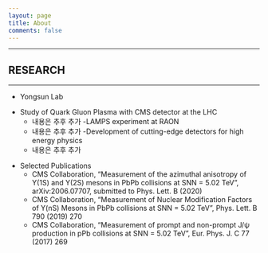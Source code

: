 ```yaml
---
layout: page
title: About
comments: false
---
```


* * *
## RESEARCH
* * *
 
* Yongsun Lab
- Study of Quark Gluon Plasma with CMS detector at the LHC  
	- 내용은 추후 추가
-LAMPS experiment at RAON
	- 내용은 추후 추가
-Development of cutting-edge detectors for high energy physics 
	- 내용은 추후 추가 


* Selected Publications 
	- CMS Collaboration, “Measurement of the azimuthal anisotropy of Υ(1S) and Υ(2S) mesons in PbPb collisions at SNN = 5.02 TeV”, arXiv:2006.07707, submitted to Phys. Lett. B (2020)
 	- CMS Collaboration, “Measurement of Nuclear Modification Factors of Y(nS) Mesons in PbPb collisions at SNN = 5.02 TeV”, Phys. Lett. B 790 (2019) 270
 	- CMS Collaboration, “Measurement of prompt and non-prompt J/ψ production in pPb collisions at SNN = 5.02 TeV”, Eur. Phys. J. C 77 (2017) 269
										

